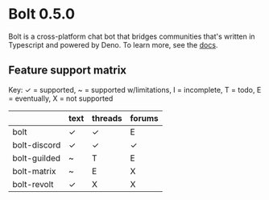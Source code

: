 # Bolt 0.5.0

Bolt is a cross-platform chat bot that bridges communities that's written in
Typescript and powered by Deno. To learn more, see the
[docs](https://bolt.williamhorning.dev/docs).

## Feature support matrix

Key: ✓ = supported, ~ = supported w/limitations, I = incomplete, T = todo, E =
eventually, X = not supported

|              | text | threads | forums |
| ------------ | ---- | ------- | ------ |
| bolt         | ✓    | ✓       | E      |
| bolt-discord | ✓    | ✓       | ✓      |
| bolt-guilded | ~    | T       | E      |
| bolt-matrix  | ~    | E       | X      |
| bolt-revolt  | ✓    | X       | X      |
